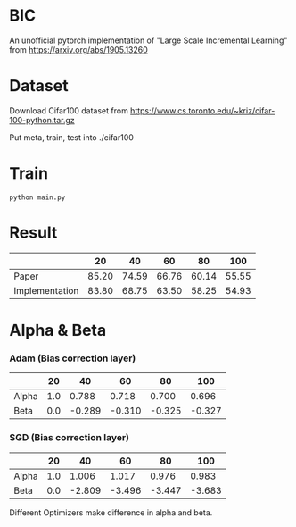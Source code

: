 # BIC
An unofficial pytorch implementation of "Large Scale Incremental Learning" from https://arxiv.org/abs/1905.13260

# Dataset
Download Cifar100 dataset from https://www.cs.toronto.edu/~kriz/cifar-100-python.tar.gz

Put meta, train, test into ./cifar100

# Train
```
python main.py
```

# Result

|    |  20  |  40  |  60  |  80  |  100  |
| ---- | ---- | ---- | ---- | ---- | ---- |
|  Paper  | 85.20 | 74.59 | 66.76 | 60.14 | 55.55 |
|  Implementation  | 83.80| 68.75| 63.50| 58.25| 54.93 |



# Alpha & Beta

### Adam (Bias correction layer)
|     |  20  |  40  |  60  |  80  |  100  |
| --- | ---- | ---- | ---- | ---- | ---- |
| Alpha | 1.0 | 0.788 | 0.718 | 0.700 | 0.696 |
| Beta | 0.0 | -0.289 | -0.310 | -0.325 | -0.327 |

### SGD (Bias correction layer)
|     |  20  |  40  |  60  |  80  |  100  |
| --- | ---- | ---- | ---- | ---- | ---- |
| Alpha | 1.0 | 1.006 | 1.017 | 0.976 | 0.983 |
| Beta | 0.0 | -2.809 | -3.496 | -3.447 | -3.683 |

Different Optimizers make difference in alpha and beta.
